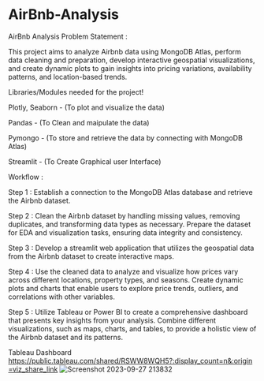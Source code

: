 # AirBnb-Analysis
AirBnb Analysis
Problem Statement :

This project aims to analyze Airbnb data using MongoDB Atlas, perform data cleaning and preparation, develop interactive geospatial visualizations, and create dynamic plots to gain insights into pricing variations, availability patterns, and location-based trends.

Libraries/Modules needed for the project!

Plotly, Seaborn - (To plot and visualize the data)

Pandas - (To Clean and maipulate the data)

Pymongo - (To store and retrieve the data by connecting with MongoDB Atlas)

Streamlit - (To Create Graphical user Interface)

Workflow :

Step 1 :
Establish a connection to the MongoDB Atlas database and retrieve the Airbnb dataset.

Step 2 :
Clean the Airbnb dataset by handling missing values, removing duplicates, and transforming data types as necessary. Prepare the dataset for EDA and visualization tasks, ensuring data integrity and consistency.

Step 3 :
Develop a streamlit web application that utilizes the geospatial data from the Airbnb dataset to create interactive maps.

Step 4 :
Use the cleaned data to analyze and visualize how prices vary across different locations, property types, and seasons. Create dynamic plots and charts that enable users to explore price trends, outliers, and correlations with other variables.

Step 5 :
Utilize Tableau or Power BI to create a comprehensive dashboard that presents key insights from your analysis. Combine different visualizations, such as maps, charts, and tables, to provide a holistic view of the Airbnb dataset and its patterns.

Tableau Dashboard
https://public.tableau.com/shared/RSWW8WQH5?:display_count=n&:origin=viz_share_link
![Screenshot 2023-09-27 213832](https://github.com/drajasekar/AirBnb-Analysis/assets/44079369/3fb89541-7341-433f-8d36-66aa7fc5e4b3)

